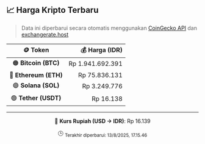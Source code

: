 

<!-- HARGA_KRIPTO -->
## 📈 Harga Kripto Terbaru

> Data ini diperbarui secara otomatis menggunakan [CoinGecko API](https://www.coingecko.com/) dan [exchangerate.host](https://exchangerate.host/)

<div align="center">

| 🪙 Token | 💰 Harga (IDR) |
|:------:|---------------:|
| 🟠 **Bitcoin (BTC)**   | Rp 1.941.692.391 |
| 🔵 **Ethereum (ETH)**  | Rp 75.836.131 |
| 🟣 **Solana (SOL)**    | Rp 3.249.776 |
| 🟢 **Tether (USDT)**   | Rp 16.138 |

---

💱 **Kurs Rupiah (USD → IDR)**: Rp 16.139

🕒 <sub>Terakhir diperbarui: 13/8/2025, 17.15.46</sub>

</div>
<!-- /HARGA_KRIPTO -->